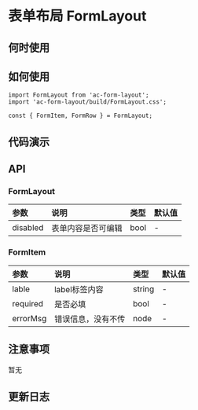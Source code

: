 # 表单布局 FormLayout


 ## 何时使用


 ## 如何使用

 ```
import FormLayout from 'ac-form-layout';
import 'ac-form-layout/build/FormLayout.css';

const { FormItem, FormRow } = FormLayout;
```

 ## 代码演示

 ## API

### FormLayout

|参数|说明|类型|默认值|
|:---|:-----|:----|:------|
|disabled|表单内容是否可编辑|bool|-|

### FormItem

|参数|说明|类型|默认值|
|:---|:-----|:----|:------|
|lable|label标签内容|string|-|
|required|是否必填|bool|-|
|errorMsg|错误信息，没有不传|node|-|




 ## 注意事项

 暂无

 ## 更新日志